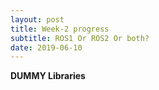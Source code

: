 ```yaml
---
layout: post
title: Week-2 progress
subtitle: ROS1 Or ROS2 Or both?
date: 2019-06-10
---
```

**DUMMY Libraries**
